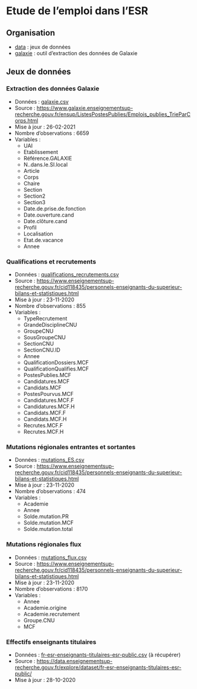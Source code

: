 Etude de l’emploi dans l’ESR
================

## Organisation

  - [data](data/) : jeux de données
  - [galaxie](galaxie/) : outil d’extraction des données de Galaxie

## Jeux de données

### Extraction des données Galaxie

  - Données : [galaxie.csv](data/galaxie.csv)
  - Source :
    <https://www.galaxie.enseignementsup-recherche.gouv.fr/ensup/ListesPostesPublies/Emplois_publies_TrieParCorps.html>
  - Mise à jour : 26-02-2021
  - Nombre d’observations : 6659
  - Variables :
      - UAI
      - Etablissement
      - Référence.GALAXIE
      - N..dans.le.SI.local
      - Article
      - Corps
      - Chaire
      - Section
      - Section2
      - Section3
      - Date.de.prise.de.fonction
      - Date.ouverture.cand
      - Date.clôture.cand
      - Profil
      - Localisation
      - Etat.de.vacance
      - Annee

### Qualifications et recrutements

  - Données :
    [qualifications\_recrutements.csv](data/qualifications_recrutements.csv)
  - Source :
    <https://www.enseignementsup-recherche.gouv.fr/cid118435/personnels-enseignants-du-superieur-bilans-et-statistiques.html>
  - Mise à jour : 23-11-2020
  - Nombre d’observations : 855
  - Variables :
      - TypeRecrutement
      - GrandeDisciplineCNU
      - GroupeCNU
      - SousGroupeCNU
      - SectionCNU
      - SectionCNU.ID
      - Annee
      - QualificationDossiers.MCF
      - QualificationQualifies.MCF
      - PostesPublies.MCF
      - Candidatures.MCF
      - Candidats.MCF
      - PostesPourvus.MCF
      - Candidatures.MCF.F
      - Candidatures.MCF.H
      - Candidats.MCF.F
      - Candidats.MCF.H
      - Recrutes.MCF.F
      - Recrutes.MCF.H

### Mutations régionales entrantes et sortantes

  - Données : [mutations\_ES.csv](data/mutations_ES.csv)
  - Source :
    <https://www.enseignementsup-recherche.gouv.fr/cid118435/personnels-enseignants-du-superieur-bilans-et-statistiques.html>
  - Mise à jour : 23-11-2020
  - Nombre d’observations : 474
  - Variables :
      - Academie
      - Annee
      - Solde.mutation.PR
      - Solde.mutation.MCF
      - Solde.mutation.total

### Mutations régionales flux

  - Données : [mutations\_flux.csv](data/mutations_flux.csv)
  - Source :
    <https://www.enseignementsup-recherche.gouv.fr/cid118435/personnels-enseignants-du-superieur-bilans-et-statistiques.html>
  - Mise à jour : 23-11-2020
  - Nombre d’observations : 8170
  - Variables :
      - Annee
      - Academie.origine
      - Academie.recrutement
      - Groupe.CNU
      - MCF

### Effectifs enseignants titulaires

  - Données :
    [fr-esr-enseignants-titulaires-esr-public.csv](https://data.enseignementsup-recherche.gouv.fr/explore/dataset/fr-esr-enseignants-titulaires-esr-public/download/?format=csv&timezone=Europe/Berlin&lang=fr&use_labels_for_header=true&csv_separator=%3B)
    (à récupérer)
  - Source :
    <https://data.enseignementsup-recherche.gouv.fr/explore/dataset/fr-esr-enseignants-titulaires-esr-public/>
  - Mise à jour : 28-10-2020
